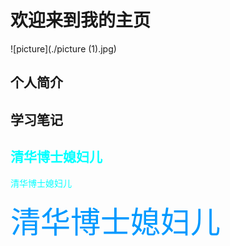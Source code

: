 # 欢迎来到我的主页
![picture](./picture (1).jpg)
## 个人简介


## 学习笔记


## <font color=#00ffff face="STCAIYUN">清华博士媳妇儿</font>
<font color=#00ffff face="STCAIYUN">清华博士媳妇儿</font>


<font color=#0099ff size=72 face=”黑体” >清华博士媳妇儿</font>
